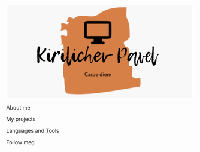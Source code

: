 [![Header](https://github.com/pavelkirilichev/pavelkirilichev/blob/main/assets/headerrr.png)](https://t.me/pavelpath)

About me

My projects

Languages and Tools

Follow meg